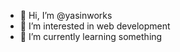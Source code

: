 - 👋 Hi, I’m @yasinworks
- 👀 I’m interested in web development
- 🌱 I’m currently learning something

<!---
yasinworks/yasinworks is a ✨ special ✨ repository because its `README.md` (this file) appears on your GitHub profile.
You can click the Preview link to take a look at your changes.
--->
